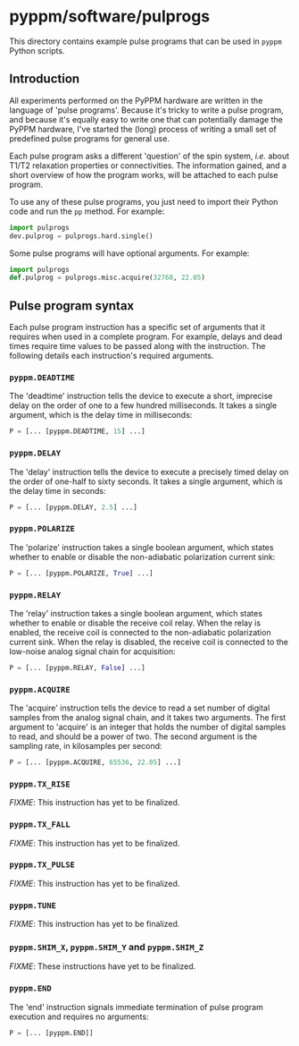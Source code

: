 # pyppm/software/pulprogs

This directory contains example pulse programs that can be used in `pyppm`
Python scripts.

## Introduction

All experiments performed on the PyPPM hardware are written in the language of
'pulse programs'. Because it's tricky to write a pulse program, and because
it's equally easy to write one that can potentially damage the PyPPM hardware,
I've started the (long) process of writing a small set of predefined pulse
programs for general use.

Each pulse program asks a different 'question' of the spin system, _i.e._ about
T1/T2 relaxation properties or connectivities. The information gained, and a
short overview of how the program works, will be attached to each pulse
program.

To use any of these pulse programs, you just need to import their Python code
and run the `pp` method. For example:

```python
import pulprogs
dev.pulprog = pulprogs.hard.single()
```

Some pulse programs will have optional arguments. For example:

```python
import pulprogs
def.pulprog = pulprogs.misc.acquire(32768, 22.05)
```

## Pulse program syntax

Each pulse program instruction has a specific set of arguments that it requires
when used in a complete program. For example, delays and dead times require
time values to be passed along with the instruction. The following details
each instruction's required arguments.

### `pyppm.DEADTIME`

The 'deadtime' instruction tells the device to execute a short, imprecise
delay on the order of one to a few hundred milliseconds. It takes a single
argument, which is the delay time in milliseconds:

```python
P = [... [pyppm.DEADTIME, 15] ...]
```

### `pyppm.DELAY`

The 'delay' instruction tells the device to execute a precisely timed delay
on the order of one-half to sixty seconds. It takes a single argument, which
is the delay time in seconds:

```python
P = [... [pyppm.DELAY, 2.5] ...]
```

### `pyppm.POLARIZE`

The 'polarize' instruction takes a single boolean argument, which states
whether to enable or disable the non-adiabatic polarization current sink:

```python
P = [... [pyppm.POLARIZE, True] ...]
```

### `pyppm.RELAY`

The 'relay' instruction takes a single boolean argument, which states
whether to enable or disable the receive coil relay. When the relay is
enabled, the receive coil is connected to the non-adiabatic polarization
current sink. When the relay is disabled, the receive coil is connected
to the low-noise analog signal chain for acquisition:

```python
P = [... [pyppm.RELAY, False] ...]
```

### `pyppm.ACQUIRE`

The 'acquire' instruction tells the device to read a set number of digital
samples from the analog signal chain, and it takes two arguments. The first
argument to 'acquire' is an integer that holds the number of digital samples
to read, and should be a power of two. The second argument is the sampling
rate, in kilosamples per second:

```python
P = [... [pyppm.ACQUIRE, 65536, 22.05] ...]
```

### `pyppm.TX_RISE`

_FIXME_: This instruction has yet to be finalized.

### `pyppm.TX_FALL`

_FIXME_: This instruction has yet to be finalized.

### `pyppm.TX_PULSE`

_FIXME_: This instruction has yet to be finalized.

### `pyppm.TUNE`

_FIXME_: This instruction has yet to be finalized.

### `pyppm.SHIM_X`, `pyppm.SHIM_Y` and `pyppm.SHIM_Z`

_FIXME_: These instructions have yet to be finalized.

### `pyppm.END`

The 'end' instruction signals immediate termination of pulse program execution
and requires no arguments:

```python
P = [... [pyppm.END]]
```

